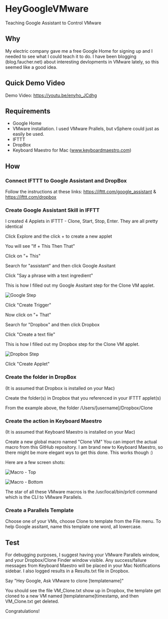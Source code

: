 # HeyGoogleVMware
Teaching Google Assistant to Control VMware
## Why
My electric company gave me a free Google Home for signing up and I needed to see what I could teach it to do. I have been blogging (blog.faucher.net) about interesting devlopments in VMware lately, so this seemed like a good idea.
## Quick Demo Video
Demo Video: https://youtu.be/enyho_JCdhg

## Requirements
* Google Home
* VMware installation. I used VMware Prallels, but vSphere could just as easily be used.
* IFTTT
* DropBox
* Keyboard Maestro for Mac (www.keyboardmaestro.com)
## How
### Connect IFTTT to Google Assistant and DropBox
Follow the instructions at these links: https://ifttt.com/google_assistant & https://ifttt.com/dropbox
### Create Google Assistant Skill in IFFTT
I created 4 Applets in IFTTT - Clone, Start, Stop, Enter. They are all pretty identical

Click Explore and the click + to create a new applet

You will see "If + This Then That"

Click on "+ This"

Search for "assistant" and then click Google Assitant

Click "Say a phrase with a text ingredient"

This is how I filled out my Google Assitant step for the Clone VM applet.

![Google Step](https://github.com/DennisFaucher/HeyGoogleVMware/blob/master/IFTTT%20Clone%20-%20Google.png)

Click "Create Trigger"

Now click on "+ That"

Search for "Dropbox" and then click Dropbox

Click "Create a text file"

This is how I filled out my Dropbox step for the Clone VM applet.

![Dropbox Step](https://github.com/DennisFaucher/HeyGoogleVMware/blob/master/IFTTT%20Clone%20-%20Dropbox.png)

Click "Create Applet"

### Create the folder in DropBox
(It is assumed that Dropbox is installed on your Mac)

Create the folder(s) in Dropbox that you referenced in your IFTTT applet(s)

From the example above, the folder /Users/[username]/Dropbox/Clone

### Create the action in Keyboard Maestro
(It is assumed that Keyboard Maestro is installed on your Mac)

Create a new global macro named "Clone VM" You can import the actual macro from this GitHub repository. I am brand new to Keyboard Maestro, so there might be more elegant wys to get this done. This works though :)  

Here are a few screen shots:

![Macro - Top](https://github.com/DennisFaucher/HeyGoogleVMware/blob/master/KM%20-%20Clone%20Top.png)

![Macro - Bottom](https://github.com/DennisFaucher/HeyGoogleVMware/blob/master/KM%20-%20Clone%20Bottom.png)

The star of all these VMware macros is the /usr/local/bin/prlctl command which is the CLI to VMware Parallels. 

### Create a Parallels Template
Choose one of your VMs, choose Clone to template from the File menu. To help Google assitant, name this template one word, all lowercase. 

## Test
For debugging purposes, I suggest having your VMware Parallels window, and your Dropbox/Clone Finder window visible. Any success/failure messages from Keyboard Maestro will be placed in your Mac Notifications sidebar. I also logged results in a Results.txt file in Dropbox.

Say "Hey Google, Ask VMware to clone [templatename]"

You should see the file VM_Clone.txt show up in Dropbox, the template get cloned to a new VM named [templatename]timestamp, and then VM_Clone.txt get deleted.

Congratulations!
